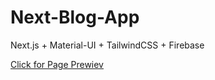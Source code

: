 # Next-Blog-App

Next.js + Material-UI + TailwindCSS + Firebase

<a href="https://mas-next-blog-app.vercel.app/" target="_blank">Click for Page Prewiev</a>
